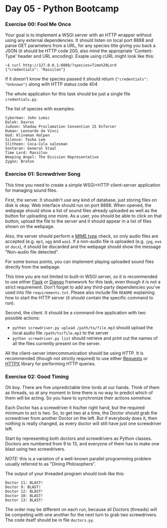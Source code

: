 # Day 05 - Python Bootcamp

### Exercise 00: Fool Me Once

Your goal is to implement a WSGI server with an HTTP wrapper without using any external 
dependencies. It should listen on local port 8888 and parse GET parameters from a URL,
for any species title giving you back a JSON (it should be HTTP code 200, also mind the
appropriate 'Content-Type' header and URL encoding). Exaple using cURL might look like this:

```
~$ curl http://127.0.0.1:8888/?species=Time%20Lord
{"credentials": "Rassilon"}
```

If it doesn't know the species passed it should return `{"credentials": "Unknown"}` along with
HTTP status code 404

The whole application for this task should be just a single file `credentials.py`.

The list of species with examples:

```
Cyberman: John Lumic
Dalek: Davros
Judoon: Shadow Proclamation Convention 15 Enforcer
Human: Leonardo da Vinci
Ood: Klineman Halpen
Silence: Tasha Lem
Slitheen: Coca-Cola salesman
Sontaran: General Staal
Time Lord: Rassilon
Weeping Angel: The Division Representative
Zygon: Broton
```

### Exercise 01: Screwdriver Song

This time you need to create a simple WSGI+HTTP client-server application for managing sound files.

First, the server. It shouldn't use any kind of database, just storing files on disk is okay. Web
interface should run on port 8888. When opened, the webpage should show a list of sound files
already uploaded as well as the button for uploading one more. As a user, you should be able to
click on that button, upload the file to the server and it should appear in a list of files shown
on the webpage.

Also, the server should perform a [MIME type](https://en.wikipedia.org/wiki/Media_type) check, so
only audio files are accepted (e.g. `mp3`, `ogg` and `wav`). If a non-audio file is uploaded (e.g.
`jpg`, `exe` or `docx`), it should be discarded and the webpage should show the message "Non-audio
file detected". 

For some bonus points, you can implement playing uploaded sound files directly from the webpage.

This time you are not limited to built-in WSGI server, so it is recommended to use either [Flask](https://flask.palletsprojects.com/)
or [Django](https://www.djangoproject.com/) framework for this task, even though it is not a strict
requirement. Don't forget to add any third-party dependencies you've used into file
`requirements.txt`. Please also include file `README` explaining how to start the HTTP server
(it should contain the specific command to run).

Second, the client. It should be a command-line application with two possible actions:

- `python screwdriver.py upload /path/to/file.mp3` should upload the local audio file
  `/path/to/file.mp3` to the server
- `python screwdriver.py list` should retrieve and print out the names of all the files currently
  present on the server.

All the client-server intercommunication should be using HTTP. It is recommended (though not
strictly required) to use either [Requests](https://docs.python-requests.org/en/latest/) or [HTTPX](https://www.python-httpx.org/) library for
performing HTTP queries.

### Exercise 02: Good Timing

Oh boy. There are five unpredictable time lords at our hands. Think of them as threads, so at any
moment in time there is no way to predict which of them will be acting. So you have to synchronize
their actions somehow.

Each Doctor has a screwdriver it his/her right hand, but the required minimum to act is two. So, 
to get two at a time, the Doctor should grab the screwdriver from another Doctor on the left. But
if everybody does it, then nothing is really changed, as every doctor will still have just one 
screwdriver left.

Start by representing both doctors and screwdrivers as Python classes. Doctors are numbered from 
9 to 13, and everyone of them has to make one blast using two screwdrivers.

*NOTE:* this is a variation of a well-known parallel programming problem usually referred to as 
"Dining Philosophers".

The output of your threaded program should look like this:
```
Doctor 11: BLAST!
Doctor 9: BLAST!
Doctor 12: BLAST!
Doctor 10: BLAST!
Doctor 13: BLAST!
```

The order may be different on each run, because all Doctors (threads) will be competing with one
another for the next turn to grab two screwdrivers. The code itself should be in file `doctors.py`.
